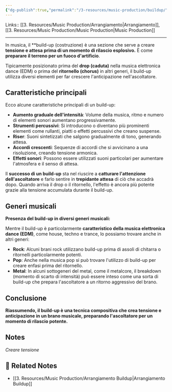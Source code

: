 ```yaml
---
{"dg-publish":true,"permalink":"/3-resources/music-production/buildup/"}
---
```


Links:: [[3. Resources/Music Production/Arrangiamento\|Arrangiamento]], [[3. Resources/Music Production/Music Production\|Music Production]]

---
In musica, il **build-up (costruzione) è una sezione che serve a creare **tensione e attesa prima di un momento di rilascio esplosivo.** È come **preparare il terreno per un fuoco d'artificio**.

Tipicamente posizionato prima del **drop (caduta)** nella musica elettronica dance (EDM) o prima del **ritornello (chorus)** in altri generi, il build-up utilizza diversi elementi per far crescere l'anticipazione nell'ascoltatore.

## Caratteristiche principali

Ecco alcune caratteristiche principali di un build-up:

- **Aumento graduale dell'intensità**: Volume della musica, ritmo e numero di elementi sonori aumentano progressivamente.
- **Strumenti percussivi**: Si introducono o diventano più prominenti elementi come rullanti, piatti o effetti percussivi che creano suspense.
- **Riser**: Suoni sintetizzati che salgono gradualmente di tono, generando attesa.
- **Accordi crescenti**: Sequenze di accordi che si avvicinano a una risoluzione, creando tensione armonica.
- **Effetti sonori**: Possono essere utilizzati suoni particolari per aumentare l'atmosfera e il senso di attesa.

Il **successo di un build-up** sta nel riuscire a **catturare l'attenzione dell'ascoltatore** e farlo sentire in **trepidante attesa** di ciò che accadrà dopo. Quando arriva il drop o il ritornello, l'effetto è ancora più potente grazie alla tensione accumulata durante il build-up.

## Generi musicali

**Presenza del build-up in diversi generi musicali:**

Mentre il build-up è particolarmente **caratteristico della musica elettronica dance (EDM)**, come house, techno e trance, lo possiamo trovare anche in altri generi:

- **Rock**: Alcuni brani rock utilizzano build-up prima di assoli di chitarra o ritornelli particolarmente potenti.
- **Pop**: Anche nella musica pop si può trovare l'utilizzo di build-up per creare enfasi prima del ritornello.
- **Metal**: In alcuni sottogeneri del metal, come il metalcore, il breakdown (momento di scarto di intensità) può essere inteso come una sorta di build-up che prepara l'ascoltatore a un ritorno aggressivo del brano.

## Conclusione

**Riassumendo, il build-up è una tecnica compositiva che crea tensione e anticipazione in un brano musicale, preparando l'ascoltatore per un momento di rilascio potente.**


## Notes

_Creare tensione_


## 🔗 Related Notes

- [[3. Resources/Music Production/Arrangiamento Buildup\|Arrangiamento Buildup]]


